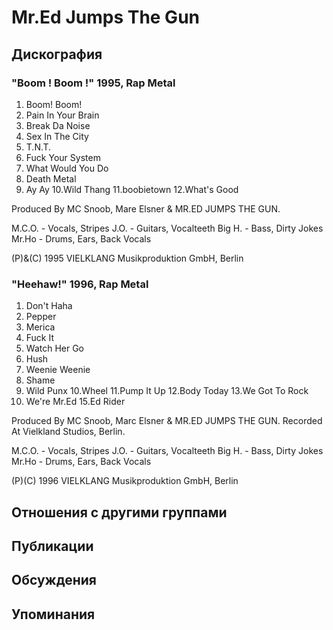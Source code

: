 # Mr.Ed Jumps The Gun



## Дискография

### "Boom ! Boom !" 1995, Rap Metal

1. Boom! Boom!
2. Pain In Your Brain
3. Break Da Noise
4. Sex In The City
5. T.N.T.
6. Fuck Your System
7. What Would You Do
8. Death Metal
9. Ay Ay
10.Wild Thang
11.boobietown
12.What's Good

Produced By MC Snoob, Mare Elsner & MR.ED JUMPS THE GUN.

M.C.O. - Vocals, Stripes
J.O. - Guitars, Vocalteeth
Big H. - Bass, Dirty Jokes
Mr.Ho - Drums, Ears, Back Vocals

(P)&(C) 1995 VIELKLANG Musikproduktion GmbH, Berlin

### "Heehaw!" 1996, Rap Metal

1. Don't Haha
2. Pepper
3. Merica
4. Fuck It
5. Watch Her Go
6. Hush
7. Weenie Weenie
8. Shame
9. Wild Punx
10.Wheel
11.Pump It Up
12.Body Today
13.We Got To Rock
14. We're Mr.Ed
15.Ed Rider

Produced By MC Snoob, Marc Elsner & MR.ED JUMPS THE GUN.
Recorded At Vielkland Studios, Berlin.

M.C.O. - Vocals, Stripes
J.O. - Guitars, Vocalteeth
Big H. - Bass, Dirty Jokes
Mr.Ho - Drums, Ears, Back Vocals

(P)(C) 1996 VIELKLANG Musikproduktion GmbH, Berlin


## Отношения с другими группами


## Публикации


## Обсуждения


## Упоминания

